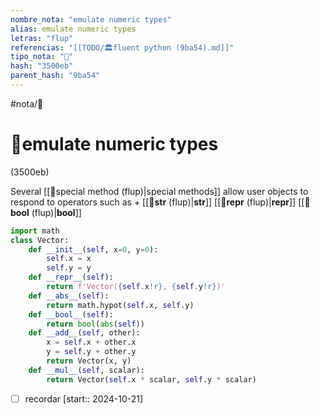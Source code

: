 ```yaml
---
nombre_nota: "emulate numeric types"
alias: emulate numeric types
letras: "flup"
referencias: "[[TODO/🏛️fluent python (9ba54).md]]"
tipo_nota: "📑"
hash: "3500eb"
parent_hash: "9ba54"
---
```


#nota/📑

# 📑emulate numeric types
<div class="hash">(3500eb)</div>


Several [[📑special method (flup)|special methods]] allow user objects to respond to operators such as +
[[📑__str__ (flup)|__str__]]
[[📑__repr__ (flup)|__repr__]]
[[📑__bool__ (flup)|__bool__]]

```python
import math
class Vector:
    def __init__(self, x=0, y=0):
        self.x = x
        self.y = y
    def __repr__(self):
        return f'Vector({self.x!r}, {self.y!r})'
    def __abs__(self):
        return math.hypot(self.x, self.y)
    def __bool__(self):
        return bool(abs(self))
    def __add__(self, other):
        x = self.x + other.x
        y = self.y + other.y
        return Vector(x, y)
    def __mul__(self, scalar):
        return Vector(self.x * scalar, self.y * scalar)
```

- [ ] recordar  [start:: 2024-10-21]
